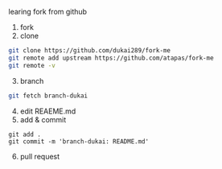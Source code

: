 learing fork from github
1. fork
2. clone
```bash
git clone https://github.com/dukai289/fork-me
git remote add upstream https://github.com/atapas/fork-me
git remote -v
```
3. branch
```bash
git fetch branch-dukai
```
4. edit
REAEME.md
5. add & commit 
```
git add .
git commit -m 'branch-dukai: README.md'
```
6. pull request